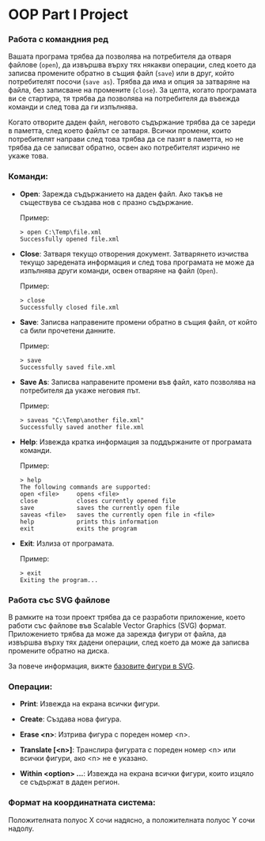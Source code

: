 # OOP Part I Project

### Работа с командния ред

Вашата програма трябва да позволява на потребителя да отваря файлове (`open`), да извършва върху тях някакви операции, след което да записва промените обратно в същия файл (`save`) или в друг, който потребителят посочи (`save as`). Трябва да има и опция за затваряне на файла, без записване на промените (`close`). За целта, когато програмата ви се стартира, тя трябва да позволява на потребителя да въвежда команди и след това да ги изпълнява.

Когато отворите даден файл, неговото съдържание трябва да се зареди в паметта, след което файлът се затваря. Всички промени, които потребителят направи след това трябва да се пазят в паметта, но не трябва да се записват обратно, освен ако потребителят изрично не укаже това. 

### Команди:

- **Open**: Зарежда съдържанието на даден файл. Ако такъв не съществува се създава нов с празно съдържание.

  Пример:
  ```
  > open C:\Temp\file.xml
  Successfully opened file.xml
  ```

- **Close**: Затваря текущо отворения документ. Затварянето изчиства текущо заредената информация и след това програмата не може да изпълнява други команди, освен отваряне на файл (`Open`).

  Пример:
  ```
  > close
  Successfully closed file.xml
  ```

- **Save**: Записва направените промени обратно в същия файл, от който са били прочетени данните.

  Пример:
  ```
  > save
  Successfully saved file.xml
  ```

- **Save As**: Записва направените промени във файл, като позволява на потребителя да укаже неговия път.

  Пример:
  ```
  > saveas "C:\Temp\another file.xml"
  Successfully saved another file.xml
  ```

- **Help**: Извежда кратка информация за поддържаните от програмата команди.

  Пример:
  ```
  > help
  The following commands are supported:
  open <file>     opens <file>
  close           closes currently opened file
  save            saves the currently open file
  saveas <file>   saves the currently open file in <file>
  help            prints this information
  exit            exits the program
  ```

- **Exit**: Излиза от програмата.

  Пример:
  ```
  > exit
  Exiting the program...
  ```

### Работа със SVG файлове

В рамките на този проект трябва да се разработи приложение, което работи със файлове във Scalable Vector Graphics (SVG) формат. Приложението трябва да може да зарежда фигури от файла, да извършва върху тях дадени операции, след което да може да записва промените обратно на диска.

За повече информация, вижте [базовите фигури в SVG](https://www.w3.org/TR/SVG/shapes.html).

### Операции:

- **Print**: Извежда на екрана всички фигури.

- **Create**: Създава нова фигура.

- **Erase \<n>**: Изтрива фигура с пореден номер \<n>.

- **Translate [\<n>]**: Транслира фигурата с пореден номер \<n> или всички фигури, ако \<n> не е указано.

- **Within \<option> ...**: Извежда на екрана всички фигури, които изцяло се съдържат в даден регион.

### Формат на координатната система:

Положителната полуос X сочи надясно, а положителната полуос Y сочи надолу.
